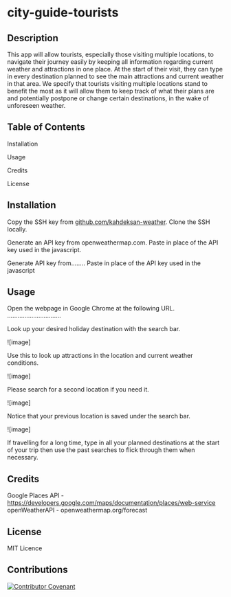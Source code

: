 # city-guide-tourists

## Description

This app will allow tourists, especially those visiting multiple locations, to navigate their journey easily by keeping all information regarding current weather and attractions in one place. At the start of their visit, they can type in every destination planned to see the main attractions and current weather in that area. We specify that tourists visiting multiple locations stand to benefit the most as it will allow them to keep track of what their plans are and potentially postpone or change certain destinations, in the wake of unforeseen weather.

## Table of Contents
Installation

Usage

Credits

License

## Installation
Copy the SSH key from [github.com/kahdeksan-weather](https://github.com/Zuhra-Y/city-guide-tourists). Clone the SSH locally.

Generate an API key from openweathermap.com. Paste in place of the API key used in the javascript.

Generate API key from........ Paste in place of the API key used in the javascript

## Usage
Open the webpage in Google Chrome at the following URL. 
...............................

Look up your desired holiday destination with the search bar.

![image]

Use this to look up attractions in the location and current weather conditions.

![image]


Please search for a second location if you need it.

![image]

Notice that your previous location is saved under the search bar.

![image]

If travelling for a long time, type in all your planned destinations at the start of your trip then use the past searches to flick through them when necessary.

## Credits


Google Places API - https://developers.google.com/maps/documentation/places/web-service
openWeatherAPI - openweathermap.org/forecast

## License
MIT Licence

## Contributions
[![Contributor Covenant](https://img.shields.io/badge/Contributor%20Covenant-2.1-4baaaa.svg)](code_of_conduct.md)
